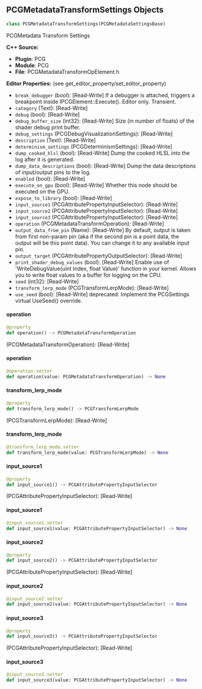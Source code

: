 ## PCGMetadataTransformSettings Objects

```python
class PCGMetadataTransformSettings(PCGMetadataSettingsBase)
```

PCGMetadata Transform Settings

**C++ Source:**

- **Plugin**: PCG
- **Module**: PCG
- **File**: PCGMetadataTransformOpElement.h

**Editor Properties:** (see get_editor_property/set_editor_property)

- ``break_debugger`` (bool):  [Read-Write] If a debugger is attached, triggers a breakpoint inside IPCGElement::Execute(). Editor only. Transient.
- ``category`` (Text):  [Read-Write]
- ``debug`` (bool):  [Read-Write]
- ``debug_buffer_size`` (int32):  [Read-Write] Size (in number of floats) of the shader debug print buffer.
- ``debug_settings`` (PCGDebugVisualizationSettings):  [Read-Write]
- ``description`` (Text):  [Read-Write]
- ``determinism_settings`` (PCGDeterminismSettings):  [Read-Write]
- ``dump_cooked_hlsl`` (bool):  [Read-Write] Dump the cooked HLSL into the log after it is generated.
- ``dump_data_descriptions`` (bool):  [Read-Write] Dump the data descriptions of input/output pins to the log.
- ``enabled`` (bool):  [Read-Write]
- ``execute_on_gpu`` (bool):  [Read-Write] Whether this node should be executed on the GPU.
- ``expose_to_library`` (bool):  [Read-Write]
- ``input_source1`` (PCGAttributePropertyInputSelector):  [Read-Write]
- ``input_source2`` (PCGAttributePropertyInputSelector):  [Read-Write]
- ``input_source3`` (PCGAttributePropertyInputSelector):  [Read-Write]
- ``operation`` (PCGMetadataTransformOperation):  [Read-Write]
- ``output_data_from_pin`` (Name):  [Read-Write] By default, output is taken from first non-param pin (aka if the second pin is a point data, the output will be this point data). You can change it to any available input pin.
- ``output_target`` (PCGAttributePropertyOutputSelector):  [Read-Write]
- ``print_shader_debug_values`` (bool):  [Read-Write] Enable use of 'WriteDebugValue(uint Index, float Value)' function in your kernel. Allows you to write float values to a buffer for logging on the CPU.
- ``seed`` (int32):  [Read-Write]
- ``transform_lerp_mode`` (PCGTransformLerpMode):  [Read-Write]
- ``use_seed`` (bool):  [Read-Write]
  deprecated: Implement the PCGSettings virtual UseSeed() override.

<a id="unreal.PCGMetadataTransformSettings.operation"></a>

#### operation

```python
@property
def operation() -> PCGMetadataTransformOperation
```

(PCGMetadataTransformOperation):  [Read-Write]

<a id="unreal.PCGMetadataTransformSettings.operation"></a>

#### operation

```python
@operation.setter
def operation(value: PCGMetadataTransformOperation) -> None
```

<a id="unreal.PCGMetadataTransformSettings.transform_lerp_mode"></a>

#### transform_lerp_mode

```python
@property
def transform_lerp_mode() -> PCGTransformLerpMode
```

(PCGTransformLerpMode):  [Read-Write]

<a id="unreal.PCGMetadataTransformSettings.transform_lerp_mode"></a>

#### transform_lerp_mode

```python
@transform_lerp_mode.setter
def transform_lerp_mode(value: PCGTransformLerpMode) -> None
```

<a id="unreal.PCGMetadataTransformSettings.input_source1"></a>

#### input_source1

```python
@property
def input_source1() -> PCGAttributePropertyInputSelector
```

(PCGAttributePropertyInputSelector):  [Read-Write]

<a id="unreal.PCGMetadataTransformSettings.input_source1"></a>

#### input_source1

```python
@input_source1.setter
def input_source1(value: PCGAttributePropertyInputSelector) -> None
```

<a id="unreal.PCGMetadataTransformSettings.input_source2"></a>

#### input_source2

```python
@property
def input_source2() -> PCGAttributePropertyInputSelector
```

(PCGAttributePropertyInputSelector):  [Read-Write]

<a id="unreal.PCGMetadataTransformSettings.input_source2"></a>

#### input_source2

```python
@input_source2.setter
def input_source2(value: PCGAttributePropertyInputSelector) -> None
```

<a id="unreal.PCGMetadataTransformSettings.input_source3"></a>

#### input_source3

```python
@property
def input_source3() -> PCGAttributePropertyInputSelector
```

(PCGAttributePropertyInputSelector):  [Read-Write]

<a id="unreal.PCGMetadataTransformSettings.input_source3"></a>

#### input_source3

```python
@input_source3.setter
def input_source3(value: PCGAttributePropertyInputSelector) -> None
```

<a id="unreal.PCGMetadataTrigSettings"></a>